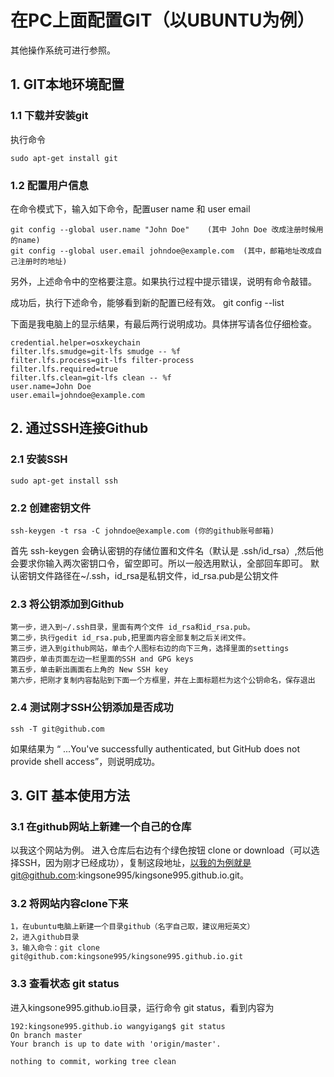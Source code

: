 # 在PC上面配置GIT（以UBUNTU为例）

其他操作系统可进行参照。
## 1. GIT本地环境配置

### 1.1 下载并安装git
执行命令
```
sudo apt-get install git
```

### 1.2 配置用户信息
在命令模式下，输入如下命令，配置user name 和 user email  
```
git config --global user.name "John Doe"    (其中 John Doe 改成注册时候用的name)  
git config --global user.email johndoe@example.com  (其中，邮箱地址改成自己注册时的地址)  
```
另外，上述命令中的空格要注意。如果执行过程中提示错误，说明有命令敲错。  

成功后，执行下述命令，能够看到新的配置已经有效。
git config --list

下面是我电脑上的显示结果，有最后两行说明成功。具体拼写请各位仔细检查。
```
credential.helper=osxkeychain
filter.lfs.smudge=git-lfs smudge -- %f
filter.lfs.process=git-lfs filter-process
filter.lfs.required=true
filter.lfs.clean=git-lfs clean -- %f
user.name=John Doe
user.email=johndoe@example.com
```
## 2. 通过SSH连接Github
### 2.1 安装SSH
```
sudo apt-get install ssh
```
### 2.2 创建密钥文件
```
ssh-keygen -t rsa -C johndoe@example.com (你的github账号邮箱)
```
首先 ssh-keygen 会确认密钥的存储位置和文件名（默认是 .ssh/id_rsa）,然后他会要求你输入两次密钥口令，留空即可。所以一般选用默认，全部回车即可。
默认密钥文件路径在~/.ssh，id_rsa是私钥文件，id_rsa.pub是公钥文件

### 2.3 将公钥添加到Github
```
第一步，进入到~/.ssh目录，里面有两个文件 id_rsa和id_rsa.pub。
第二步，执行gedit id_rsa.pub,把里面内容全部复制之后关闭文件。
第三步，进入到github网站，单击个人图标右边的向下三角，选择里面的settings
第四步，单击页面左边一栏里面的SSH and GPG keys
第五步，单击新出画面右上角的 New SSH key
第六步，把刚才复制内容黏贴到下面一个方框里，并在上面标题栏为这个公钥命名，保存退出
```

### 2.4 测试刚才SSH公钥添加是否成功
```
ssh -T git@github.com
```
如果结果为 “ ...You've successfully authenticated, but GitHub does not provide shell access”，则说明成功。

## 3. GIT 基本使用方法
### 3.1 在github网站上新建一个自己的仓库
以我这个网站为例。
进入仓库后右边有个绿色按钮 clone or download（可以选择SSH，因为刚才已经成功），复制这段地址，以我的为例就是git@github.com:kingsone995/kingsone995.github.io.git。
### 3.2 将网站内容clone下来
```
1，在ubuntu电脑上新建一个目录github（名字自己取，建议用短英文）
2，进入github目录
3，输入命令：git clone git@github.com:kingsone995/kingsone995.github.io.git
```

### 3.3 查看状态 git status
进入kingsone995.github.io目录，运行命令 git status，看到内容为
```
192:kingsone995.github.io wangyigang$ git status
On branch master
Your branch is up to date with 'origin/master'.

nothing to commit, working tree clean
```



